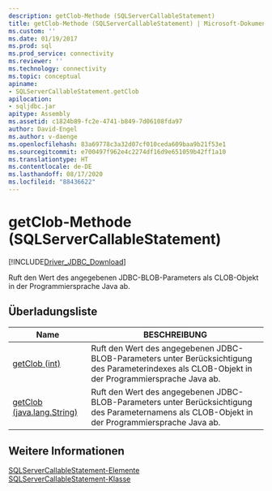 ```yaml
---
description: getClob-Methode (SQLServerCallableStatement)
title: getClob-Methode (SQLServerCallableStatement) | Microsoft-Dokumentation
ms.custom: ''
ms.date: 01/19/2017
ms.prod: sql
ms.prod_service: connectivity
ms.reviewer: ''
ms.technology: connectivity
ms.topic: conceptual
apiname:
- SQLServerCallableStatement.getClob
apilocation:
- sqljdbc.jar
apitype: Assembly
ms.assetid: c1824b89-fc2e-4741-b849-7d06108fda97
author: David-Engel
ms.author: v-daenge
ms.openlocfilehash: 83a69778c3a32d07cf010ceda609baa9b21f53e1
ms.sourcegitcommit: e700497f962e4c2274df16d9e651059b42ff1a10
ms.translationtype: HT
ms.contentlocale: de-DE
ms.lasthandoff: 08/17/2020
ms.locfileid: "88436622"
---
```

# <a name="getclob-method-sqlservercallablestatement"></a>getClob-Methode (SQLServerCallableStatement)
[!INCLUDE[Driver_JDBC_Download](../../../includes/driver_jdbc_download.md)]

  Ruft den Wert des angegebenen JDBC-BLOB-Parameters als CLOB-Objekt in der Programmiersprache Java ab.  
  
## <a name="overload-list"></a>Überladungsliste  
  
|Name|BESCHREIBUNG|  
|----------|-----------------|  
|[getClob (int)](../../../connect/jdbc/reference/getclob-method-int.md)|Ruft den Wert des angegebenen JDBC-BLOB-Parameters unter Berücksichtigung des Parameterindexes als CLOB-Objekt in der Programmiersprache Java ab.|  
|[getClob (java.lang.String)](../../../connect/jdbc/reference/getclob-method-java-lang-string.md)|Ruft den Wert des angegebenen JDBC-BLOB-Parameters unter Berücksichtigung des Parameternamens als CLOB-Objekt in der Programmiersprache Java ab.|  
  
## <a name="see-also"></a>Weitere Informationen  
 [SQLServerCallableStatement-Elemente](../../../connect/jdbc/reference/sqlservercallablestatement-members.md)   
 [SQLServerCallableStatement-Klasse](../../../connect/jdbc/reference/sqlservercallablestatement-class.md)  
  
  
